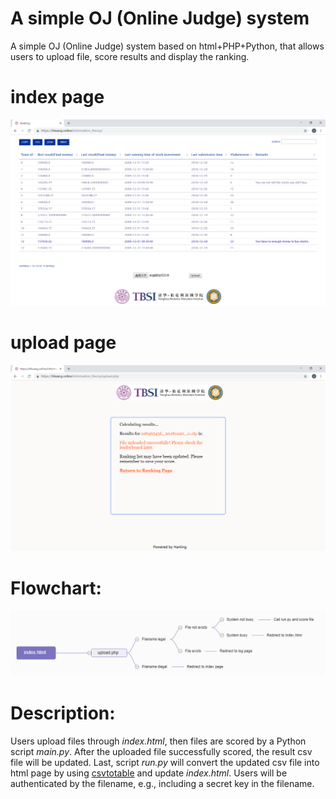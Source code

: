 # A simple OJ (Online Judge) system

A simple OJ (Online Judge) system based on html+PHP+Python, that allows users to upload file, score results and display the ranking.

# index page
![index.html](assets/sample1.png) 

# upload page
![upload.php](assets/sample2.png) 

# Flowchart:
![flowchart](assets/flowchart.png) 

# Description:
Users upload files through *index.html*, then files are scored by a Python script *main.py*. After the uploaded file successfully scored, the result csv file will be updated. Last, script *run.py* will convert the updated csv file into html page by using [csvtotable](https://pypi.org/project/csvtotable/) and update *index.html*. Users will be authenticated by the filename, e.g., including a secret key in the filename. 
